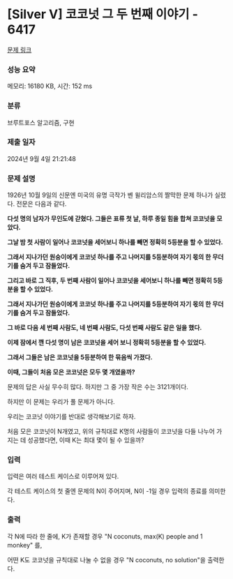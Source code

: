 # [Silver V] 코코넛 그 두 번째 이야기 - 6417 

[문제 링크](https://www.acmicpc.net/problem/6417) 

### 성능 요약

메모리: 16180 KB, 시간: 152 ms

### 분류

브루트포스 알고리즘, 구현

### 제출 일자

2024년 9월 4일 21:21:48

### 문제 설명

<p>1926년 10월 9일의 신문엔 미국의 유명 극작가 벤 윌리암스의 짤막한 문제 하나가 실렸다. 전문은 다음과 같다.</p>

<p><strong>다섯 명의 남자가 무인도에 갇혔다. 그들은 표류 첫 날, 하루 종일 힘을 합쳐 코코넛을 모았다. </strong></p>

<p><strong>그날 밤 첫 사람이 일어나 코코넛을 세어보니 하나를 빼면 정확히 5등분을 할 수 있었다.</strong></p>

<p><strong>그래서 지나가던 원숭이에게 코코넛 하나를 주고 나머지를 5등분하여 자기 몫의 한 무더기를 숨겨 두고 잠들었다. </strong></p>

<p><strong>그리고 바로 그 직후, 두 번째 사람이 일어나 코코넛을 세어보니 하나를 빼면 정확히 5등분을 할 수 있었다.</strong></p>

<p><strong>그래서 지나가던 원숭이에게 코코넛 하나를 주고 나머지를 5등분하여 자기 몫의 한 무더기를 숨겨 두고 잠들었다. </strong></p>

<p><strong>그 바로 다음 세 번째 사람도, 네 번째 사람도, 다섯 번째 사람도 같은 일을 했다. </strong></p>

<p><strong>이제 잠에서 깬 다섯 명이 남은 코코넛을 세어 보니 정확히 5등분을 할 수 있었다. </strong></p>

<p><strong>그래서 그들은 남은 코코넛을 5등분하여 한 묶음씩 가졌다. </strong></p>

<p><strong>이때, 그들이 처음 모은 코코넛은 모두 몇 개였을까?</strong></p>

<p>문제의 답은 사실 무수히 많다. 하지만 그 중 가장 작은 수는 3121개이다.</p>

<p>하지만 이 문제는 우리가 풀 문제가 아니다.</p>

<p>우리는 코코넛 이야기를 반대로 생각해보기로 하자.</p>

<p>처음 모은 코코넛이 N개였고, 위의 규칙대로 K명의 사람들이 코코넛을 다들 나누어 가지는 데 성공했다면, 이때 K는 최대 몇이 될 수 있을까?</p>

### 입력 

 <p>입력은 여러 테스트 케이스로 이루어져 있다.</p>

<p>각 테스트 케이스의 첫 줄엔 문제의 N이 주어지며, N이 -1일 경우 입력의 종료를 의미한다.</p>

### 출력 

 <p>각 N에 따라 한 줄에, K가 존재할 경우 "N coconuts, max(K) people and 1 monkey" 를,</p>

<p>어떤 K도 코코넛을 규칙대로 나눌 수 없을 경우 "N coconuts, no solution"을 출력한다.</p>

